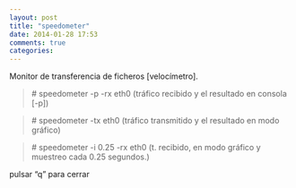 ```yaml
---
layout: post
title: "speedometer"
date: 2014-01-28 17:53
comments: true
categories: 
---
```

Monitor de transferencia de ficheros [velocímetro].

>\# speedometer -p -rx eth0  (tráfico recibido y el resultado en consola [-p])

>\# speedometer -tx eth0  (tráfico transmitido y el resultado en modo gráfico)

>\# speedometer -i 0.25 -rx eth0 (t. recibido, en modo gráfico y muestreo cada 0.25 segundos.)

pulsar “q” para cerrar

